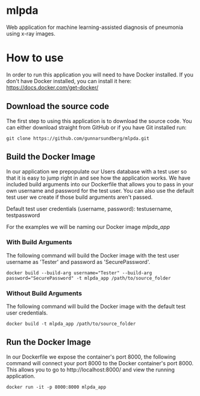 # mlpda
Web application for machine learning-assisted diagnosis of pneumonia using x-ray images.


# How to use

In order to run this application you will need to have Docker installed.
If you don't have Docker installed, you can install it here: https://docs.docker.com/get-docker/

## Download the source code

The first step to using this application is to download the source code. You can either download straight from GitHub or if you have Git installed run:

`git clone https://github.com/gunnarsundberg/mlpda.git`

## Build the Docker Image

In our application we prepopulate our Users database with a test user so that it is easy to jump right in and see how the application works. We have included build arguments into our Dockerfile that allows you to pass in your own username and password for the test user. You can also use the default test user we create if those build arguments aren't passed.

Default test user credentials (username, password): testusername, testpassword

For the examples we will be naming our Docker image *mlpda_app*

### With Build Arguments

The following command will build the Docker image with the test user username as 'Tester' and password as 'SecurePassword'.

`docker build --build-arg username="Tester" --build-arg password="SecurePassword" -t mlpda_app /path/to/source_folder`

### Without Build Arguments

The following command will build the Docker image with the default test user credentials.

`docker build -t mlpda_app /path/to/source_folder`

## Run the Docker Image

In our Dockerfile we expose the container's port 8000, the following command will connect your port 8000 to the Docker container's port 8000. This allows you to go to http://localhost:8000/ and view the running application. 

`docker run -it -p 8000:8000 mlpda_app`